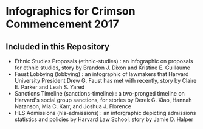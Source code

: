 # Infographics for Crimson Commencement 2017

## Included in this Repository

- Ethnic Studies Proposals (ethnic-studies) : an infographic on proposals for ethnic studies, story by Brandon J. Dixon and Kristine E. Guillaume
- Faust Lobbying (lobbying) : an infographic of lawmakers that Harvard University President Drew G. Faust has met with recently, story by Claire E. Parker and Leah S. Yared
- Sanctions Timeline (sanctions-timeline) : a two-pronged timeline on Harvard's social group sanctions, for stories by Derek G. Xiao, Hannah Natanson, Mia C. Karr, and Joshua J. Florence 
- HLS Admissions (hls-admissions) : an inforgraphic depicting admissions statistics and policies by Harvard Law School, story by Jamie D. Halper

